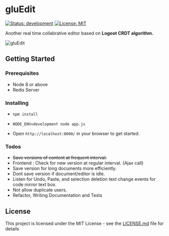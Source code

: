 # gluEdit 

[![Status: development](https://img.shields.io/badge/status-development-yellow.svg)](https://opensource.org/licenses/MIT) [![License: MIT](https://img.shields.io/badge/License-MIT-yellow.svg)](https://opensource.org/licenses/MIT)


Another real time collabrative editor based on **Logoot CRDT algorithm.**

![gluEdit](https://media.giphy.com/media/xT9IgDIoMnoo6fXvWw/giphy.gif)

## Getting Started


### Prerequisites

* Node 8 or above
* Redis Server

### Installing


* ``npm install``

* ``NODE_ENV=development node app.js``

* Open ``http://localhost:8000/`` in your browser to get started.

### Todos 

- <s>Save versions of content at frequent interval.</s>
- Frontend : Check for new version at regular interval. (Ajax call)
- Save version for long documents more efficiently.
- Dont save  version if document/editor is idle.
- Listen for Undo, Paste, and selection deletion text change events for code mirror text box.
- Not allow duplicate users.
- Refactor, Writing Documentation and Tests


## License

This project is licensed under the MIT License - see the [LICENSE.md](LICENSE.md) file for details



